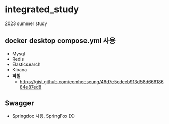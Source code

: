 # integrated_study
2023 summer study

## docker desktop compose.yml 사용
* Mysql
* Redis
* Elasticsearch
* Kibana
* **파일**
  * https://gist.github.com/eomheeseung/46d7e5cdeeb913d58d66618684e87ed8

## Swagger
* Springdoc 사용, SpringFox (X)
